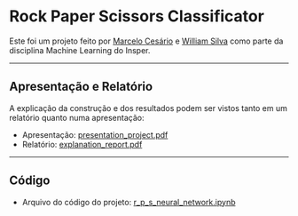 # Rock Paper Scissors Classificator


Este foi um projeto feito por [Marcelo Cesário](https://github.com/MarceloCMiguel) e [William Silva](https://github.com/williamars) como parte da disciplina Machine Learning do Insper.

---

## Apresentação e Relatório

A explicação da construção e dos resultados podem ser vistos tanto em um relatório quanto numa apresentação:

- Apresentação: [presentation_project.pdf](https://github.com/williamars/rock-paper-scissors-classificator/blob/main/presentation_project.pdf)
- Relatório: [explanation_report.pdf](https://github.com/williamars/rock-paper-scissors-classificator/blob/main/explanation_report.pdf)

---

## Código 

- Arquivo do código do projeto: [r_p_s_neural_network.ipynb](https://github.com/williamars/rock-paper-scissors-classificator/blob/main/r_p_s_neural_network.ipynb)
